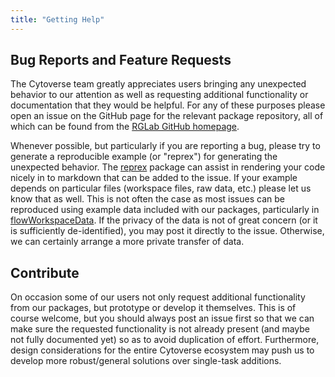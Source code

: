 ```yaml
---
title: "Getting Help"
---
```


## Bug Reports and Feature Requests

The Cytoverse team greatly appreciates users bringing any unexpected behavior to our attention 
as well as requesting additional functionality or documentation that they would be helpful. For any of these 
purposes please open an issue on the GitHub page for the relevant package repository, all of which can be found
from the [RGLab GitHub homepage](https://github.com/RGLab/).

Whenever possible, but particularly if you are reporting a bug, please try to generate a reproducible
example (or "reprex") for generating the unexpected behavior. The [reprex](https://github.com/tidyverse/reprex) package
can assist in rendering your code nicely in to markdown that can be added to the issue. If your example 
depends on particular files (workspace files, raw data, etc.) please let us know that as well. This is not often the case
as most issues can be reproduced using example data included with our packages, particularly in [flowWorkspaceData](https://github.com/RGLab/flowWorkspaceData). If the privacy of the data is not of great concern
(or it is sufficiently de-identified), you may post it directly to the issue. Otherwise, we can certainly arrange a more private transfer of data.

## Contribute

On occasion some of our users not only request additional functionality from our packages, but prototype or develop
it themselves. This is of course welcome, but you should always post an issue first so that we can make sure
the requested functionality is not already present (and maybe not fully documented yet) so as to avoid duplication of
effort. Furthermore, design considerations for the entire Cytoverse ecosystem may push us to develop more robust/general 
solutions over single-task additions.